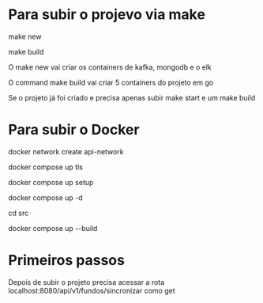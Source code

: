 # Para subir o projevo via make

make new 

make build

O make new vai criar os containers de kafka, mongodb e o elk

O command make build vai criar 5 containers do projeto em go


Se o projeto já foi criado e precisa apenas subir make start e um make build


# Para subir o Docker

docker network create api-network

docker compose up tls

docker compose up setup


docker compose up -d


cd src 

docker compose up --build

# Primeiros passos

Depois de subir o projeto precisa acessar a rota localhost:8080/api/v1/fundos/sincronizar como get